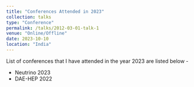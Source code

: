 ```yaml
---
title: "Conferences Attended in 2023"
collection: talks
type: "Conference"
permalink: /talks/2012-03-01-talk-1
venue: "Online/Offline"
date: 2023-10-10
location: "India"
---
```


List of conferences that I have attended in the year 2023 are listed below -

* Neutrino 2023
* DAE-HEP 2022
